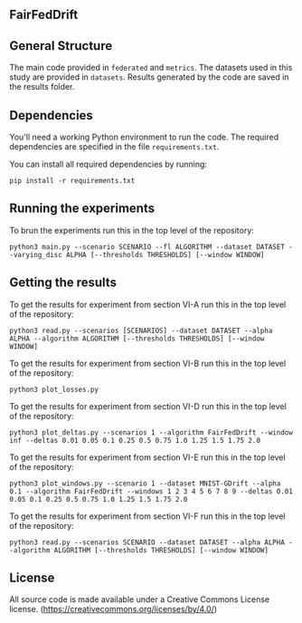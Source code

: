 ## FairFedDrift


## General Structure

The main code provided in `federated` and `metrics`.
The datasets used in this study are provided in `datasets`.
Results generated by the code are saved in the results folder.


## Dependencies

You'll need a working Python environment to run the code.
The required dependencies are specified in the file `requirements.txt`.

You can install all required dependencies by running:

    pip install -r requirements.txt


## Running the experiments

To brun the experiments run this in the top level of the repository:

    python3 main.py --scenario SCENARIO --fl ALGORITHM --dataset DATASET --varying_disc ALPHA [--thresholds THRESHOLDS] [--window WINDOW]


## Getting the results

To get the results for experiment from section VI-A run this in the top level of the repository:

    python3 read.py --scenarios [SCENARIOS] --dataset DATASET --alpha ALPHA --algorithm ALGORITHM [--thresholds THRESHOLDS] [--window WINDOW]

To get the results for experiment from section VI-B run this in the top level of the repository:

    python3 plot_losses.py

To get the results for experiment from section VI-D run this in the top level of the repository:

    python3 plot_deltas.py --scenarios 1 --algorithm FairFedDrift --window inf --deltas 0.01 0.05 0.1 0.25 0.5 0.75 1.0 1.25 1.5 1.75 2.0

To get the results for experiment from section VI-E run this in the top level of the repository:

    python3 plot_windows.py --scenario 1 --dataset MNIST-GDrift --alpha 0.1 --algorithm FairFedDrift --windows 1 2 3 4 5 6 7 8 9 --deltas 0.01 0.05 0.1 0.25 0.5 0.75 1.0 1.25 1.5 1.75 2.0

To get the results for experiment from section VI-F run this in the top level of the repository:

    python3 read.py --scenarios SCENARIO --dataset DATASET --alpha ALPHA --algorithm ALGORITHM [--thresholds THRESHOLDS] [--window WINDOW]


## License

All source code is made available under a Creative Commons License license. (https://creativecommons.org/licenses/by/4.0/)
